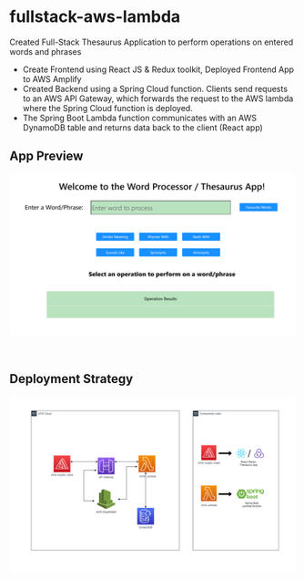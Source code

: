 # fullstack-aws-lambda

Created Full-Stack Thesaurus Application to perform operations on entered words and phrases 

- Create Frontend using React JS & Redux toolkit, Deployed Frontend App to AWS Amplify 
- Created Backend using a Spring Cloud function. Clients send requests to an AWS API Gateway, which forwards the request to the AWS lambda where the Spring Cloud function is deployed.
- The Spring Boot Lambda function communicates with an AWS DynamoDB table and returns data back to the client (React app)

## App Preview 
![Application](./react-thesaurus/public/v2/thesaurus.png)


<br>

## Deployment Strategy
![Application](./fullstack-deployment.drawio.png)
